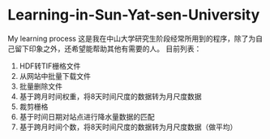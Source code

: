# Learning-in-Sun-Yat-sen-University
My learning process 
这是我在中山大学研究生阶段经常所用到的程序，除了为自己留下印象之外，还希望能帮助其他有需要的人。
目前列表：
1. HDF转TIF栅格文件
2. 从网站中批量下载文件
3. 批量删除文件
4. 基于跨月时间权重，将8天时间尺度的数据转为月尺度数据
5. 裁剪栅格
6. 基于时间日期对站点进行降水量数据的匹配
7. 基于跨月时间个数，将8天时间尺度的数据转为月尺度数据（做平均）
